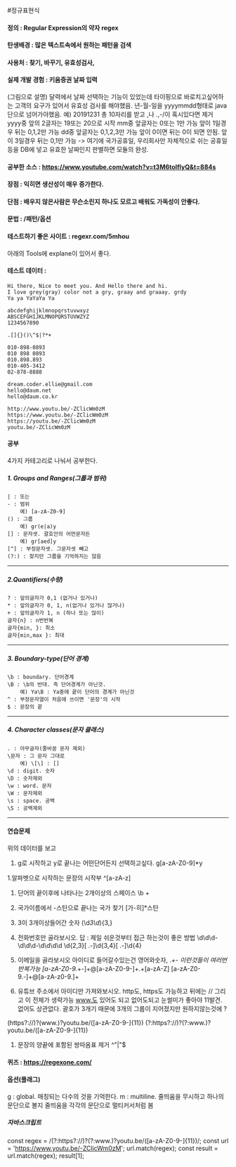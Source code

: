 #정규표현식
#### 정의 : Regular Expression의 약자 regex
#### 탄생배경 : 많은 텍스트속에서 원하는 패턴을 검색
#### 사용처 : 찾기, 바꾸기, 유효성검사,
#### 실제 개발 경험 : 키움증권 날짜 입력
(그림으로 설명) 달력에서 날짜 선택하는 기능이 있었는데 타이핑으로 바로치고싶어하는 고객의 요구가 있어서 유효성 검사를 해야했음.
년-월-일을 yyyymmdd형태로 java단으로 넘어가야했음. 예) 20191231
총 10자리를 받고 ,나 .,-/이 혹시있다면 제거
yyyy중 앞의 2글자는 19또는 20으로 시작
mm중 앞글자는 0또는 1만 가능
    앞이 1일경우 뒤는 0,1,2만 가능
dd중 앞글자는 0,1,2,3만 가능
    앞이 0이면 뒤는 0이 되면 안됨.
    앞이 3일경우 뒤는 0,1만 가능
-> 여기에 국가공휴일, 우리회사만 자체적으로 쉬는 공휴일 등을 DB에 넣고 유효한 날짜인지 판별하면 모듈의 완성.




#### 공부한 소스 : https://www.youtube.com/watch?v=t3M6toIflyQ&t=884s
#### 장점 : 익히면 생산성이 매우 증가한다.
#### 단점 : 배우지 않은사람은 무슨소린지 하나도 모르고 배워도 가독성이 안좋다.
#### 문법 : /패턴/옵션
#### 테스트하기 좋은 사이트 : regexr.com/5mhou
아래의 Tools에 explane이 있어서 좋다.
#### 테스트 데이터 :
```text
Hi there, Nice to meet you. And Hello there and hi.
I love grey(gray) color not a gry, graay and graaay. grdy
Ya ya YaYaYa Ya

abcdefghijklmnopqrstuvwxyz
ABSCEFGHIJKLMNOPQRSTUVWZYZ
1234567890

.[]{}()\^$|?*+

010-898-0893
010 898 0893
010.898.893
010-405-3412
02-878-8888

dream.coder.ellie@gmail.com
hello@daum.net
hello@daum.co.kr

http://www.youtu.be/-ZClicWm0zM
https://www.youtu.be/-ZClicWm0zM
https://youtu.be/-ZClicWm0zM
youtu.be/-ZClicWm0zM
```

#### 공부
4가지 카테고리로 나눠서 공부한다.
##### 1. Groups and Ranges(그룹과 범위)
```
| : 또는
- : 범위
    예) [a-zA-Z0-9]
() : 그룹
    예) gr(e|a)y
[] : 문자셋. 괄호안의 어떤문자든
    예) gr[aed]y
[^] : 부정문자셋. 그문자셋 빼고
(?:) : 찾지만 그룹을 기억하지는 않음
```
---
##### 2.Quantifiers(수량)
```
? : 앞의글자가 0,1 (없거나 있거나)
* : 앞의글자가 0, 1, n(없거나 있거나 많거나)
+ : 앞의글자가 1, n (하나 또는 많이)
글자{n} : n번반복
글자{min, }: 최소
글자{min,max }: 최대
```

---
##### 3. Boundary-type(단어 경계)
```
\b : boundary. 단어경계
\B : \b의 반대. 즉 단어경계가 아닌것.
    예) Ya\B : Ya중에 끝이 단어의 경계가 아닌것
^ : 부정문자열이 처음에 쓰이면 '문장'의 시작
$ : 문장의 끝
```
---
##### 4. Character classes(문자 클래스)
```
. : 아무글자(줄바꿈 문자 제외)
\문자 : 그 문자 그대로
    예) \[\] : []
\d : digit. 숫자
\D : 숫자제외
\w : word. 문자
\W : 문자제외
\s : space. 공백
\S : 공백제외

```
---
#### 연습문제
위의 데이터를 보고
1. g로 시작하고 y로 끝나는 어떤단어든지 선택하고싶다.
g[a-zA-Z0-9]*y

1.알파벳으로 시작하는 문장의 시작부
^[a-zA-z]

1. 단어의 끝이후에 나타나는 2개이상의 스페이스
\b +

1. 국가이름에서 -스탄으로 끝나는 국가 찾기
[가-히]*스탄

1. 3이 3개이상들어간 숫자
(\d*3\d*){3,}

2. 전화번호만 골라보시오.
답 : 제일 쉬운것부터 접근 하는것이 좋은 방법
\d\d\d-\d\d\d-\d\d\d\d
\d{2,3}[ .-]\d{3,4}[ .-]\d{4}

3. 이메일을 골라보시오
아이디로 들어갈수있는건 영어와숫자, ._+-
이런것들이 여러번 반복가능
[a-zA-Z0-9._+-]+@[a-zA-Z0-9-]+.+[a-zA-Z]
[a-zA-Z0-9.-]+@[a-zA-z0-9.]+

3. 유튜브 주소에서 아이디만 가져와보시오.
http도, https도 가능하고 뒤에는 //
그리고 이 전체가 생략가능
www.도 있어도 되고 없어도되고
눈썰미가 좋아야 11발견. 없어도 상관없다.
괄호가 3개기 때문에 3개의 그룹이 지어졌지만 원하지않는것에 ?

(https?:\/\/)?(www\.)?youtu.be\/([a-zA-Z0-9-]{11})
(?:https?:\/\/)?(?:www\.)?youtu.be\/([a-zA-Z0-9-]{11})


1. 문장의 양끝에 포함된 쌍따옴표 제거
^\"|\"$

#### 퀴즈 : https://regexone.com/
#### 옵션(플래그)
g : global. 매칭되는 다수의 것을 기억한다.
m : multiline.
줄띄움을 무시하고 하나의문단으로 볼지
줄띄움을 각각의 문단으로 멀티커서처럼 봄

##### 자바스크립트
const regex = /(?:https?:\/\/)?(?:www\.)?youtu.be\/([a-zA-Z0-9-]{11})/;
const url = 'https://www.youtu.be/-ZClicWm0zM';
url.match(regex);
const result = url.match(regex);
result[1];
